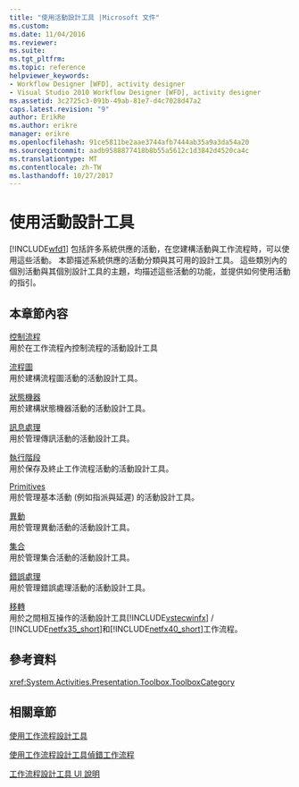 ```yaml
---
title: "使用活動設計工具 |Microsoft 文件"
ms.custom: 
ms.date: 11/04/2016
ms.reviewer: 
ms.suite: 
ms.tgt_pltfrm: 
ms.topic: reference
helpviewer_keywords:
- Workflow Designer [WFD], activity designer
- Visual Studio 2010 Workflow Designer [WFD], activity designer
ms.assetid: 3c2725c3-091b-49ab-81e7-d4c7028d47a2
caps.latest.revision: "9"
author: ErikRe
ms.author: erikre
manager: erikre
ms.openlocfilehash: 91ce5811be2aae3744afb7444ab35a9a3da54a20
ms.sourcegitcommit: aadb9588877418b8b55a5612c1d3842d4520ca4c
ms.translationtype: MT
ms.contentlocale: zh-TW
ms.lasthandoff: 10/27/2017
---
```

# <a name="using-the-activity-designers"></a>使用活動設計工具
[!INCLUDE[wfd1](../workflow-designer/includes/wfd1_md.md)] 包括許多系統供應的活動，在您建構活動與工作流程時，可以使用這些活動。 本節描述系統供應的活動分類與其可用的設計工具。 這些類別內的個別活動與其個別設計工具的主題，均描述這些活動的功能，並提供如何使用活動的指引。  
  
## <a name="in-this-section"></a>本章節內容  
 [控制流程](../workflow-designer/control-flow-activity-designers.md)  
 用於在工作流程內控制流程的活動設計工具  
  
 [流程圖](../workflow-designer/flowchart-activity-designers.md)  
 用於建構流程圖活動的活動設計工具。  
  
 [狀態機器](../workflow-designer/state-machine-activity-designers.md)  
 用於建構狀態機器活動的活動設計工具。  
  
 [訊息處理](../workflow-designer/messaging-activity-designers.md)  
 用於管理傳訊活動的活動設計工具。  
  
 [執行階段](../workflow-designer/runtime-activity-designers.md)  
 用於保存及終止工作流程活動的活動設計工具。  
  
 [Primitives](../workflow-designer/primitives-activity-designers.md)  
 用於管理基本活動 (例如指派與延遲) 的活動設計工具。  
  
 [異動](../workflow-designer/transaction-activity-designers.md)  
 用於管理異動活動的活動設計工具。  
  
 [集合](../workflow-designer/collection-activity-designers.md)  
 用於管理集合活動的活動設計工具。  
  
 [錯誤處理](../workflow-designer/error-handling-activity-designers.md)  
 用於管理錯誤處理活動的活動設計工具。  
  
 [移轉](../workflow-designer/migration-activity-designers.md)  
 用於之間相互操作的活動設計工具[!INCLUDE[vstecwinfx](../workflow-designer/includes/vstecwinfx_md.md)] / [!INCLUDE[netfx35_short](../workflow-designer/includes/netfx35_short_md.md)]和[!INCLUDE[netfx40_short](../workflow-designer/includes/netfx40_short_md.md)]工作流程。  
  
## <a name="reference"></a>參考資料  
 <xref:System.Activities.Presentation.Toolbox.ToolboxCategory>  
  
## <a name="related-sections"></a>相關章節  
 [使用工作流程設計工具](../workflow-designer/using-the-workflow-designer.md)  
  
 [使用工作流程設計工具偵錯工作流程](../workflow-designer/debugging-workflows-with-the-workflow-designer.md)  
  
 [工作流程設計工具 UI 說明](../workflow-designer/workflow-designer-ui-help.md)